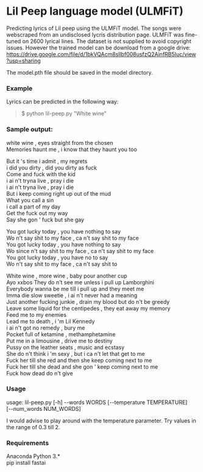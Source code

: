 # Lil Peep language model (ULMFiT)

Predicting lyrics of Lil peep using the ULMFiT model. The songs were webscraped from an undisclosed lycris distribution page. ULMFiT was fine-tuned on 2600 lyrical lines. The dataset is not supplied to avoid copyright issues. However the trained model can be download from a google drive:  
https://drive.google.com/file/d/1bkVQAcm8sllbf008usfzQ2AinfRB5Iuc/view?usp=sharing

The model.pth file should be saved in the model directory. 

### Example
Lyrics can be predicted in the following way:  
>$ python lil-peep.py "White wine"

### Sample output:   
white wine , eyes straight from the chosen  
  Memories haunt me , i know that they haunt you too   
 
  But it 's time i admit , my regrets     
  i did you dirty , did you dirty as fuck   
  Come and fuck with the kid   
  i ai n't tryna live , pray i die    
  i ai n't tryna live , pray i die    
  But i keep coming right up out of the mud   
  What you call a sin   
  i call a part of my day   
  Get the fuck out my way   
  Say she gon ' fuck but she gay   
 
  You got lucky today , you have nothing to say    
  Wo n't say shit to my face , ca n't say shit to my face   
  You got lucky today , you have nothing to say   
  Wo since n't say shit to my face , ca n't say shit to my face    
  You got lucky today , you have no to say    
  Wo n't say shit to my face , ca n't say shit to   


White wine , more wine , baby pour another cup   
  Ayo xxbos They do n't see me unless i pull up Lamborghini    
  Everybody wanna be me till i pull up and they meet me   
  Imma die slow sweetie , i ai n't never had a meaning   
  Just another fucking junkie , drain my blood but do n't be greedy   
  Leave some liquid for the centipedes , they eat away my memory   
  Feed me to my enemies   
  Lead me to death , i 'm Lil Kennedy   
  i ai n't got no remedy , bury me   
  Pocket full of ketamine , methamphetamine   
  Put me in a limousine , drive me to destiny    
  Pussy on the leather seats , music and ecstasy   
  She do n't think i 'm sexy , but i ca n't let that get to me   
  Fuck her till she red and then she keep coming next to me   
  Fuck her till she dead and she gon ' keep coming next to me   
  Fuck how dead do n't give   


### Usage

usage: lil-peep.py [-h] --words WORDS [--temperature TEMPERATURE]  
                   [--num_words NUM_WORDS]    
                   
I would advise to play around with the temperature parameter. Try values in the range of 0.3 till 2.

### Requirements  
Anaconda Python 3.*  
pip install fastai
